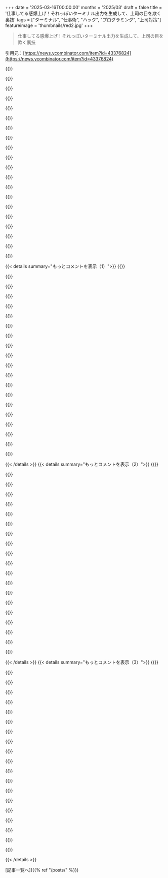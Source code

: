 +++
date = '2025-03-16T00:00:00'
months = '2025/03'
draft = false
title = '仕事してる感爆上げ！それっぽいターミナル出力を生成して、上司の目を欺く裏技'
tags = ["ターミナル", "仕事術", "ハック", "プログラミング", "上司対策"]
featureimage = 'thumbnails/red2.jpg'
+++

> 仕事してる感爆上げ！それっぽいターミナル出力を生成して、上司の目を欺く裏技

引用元：[https://news.ycombinator.com/item?id=43376824](https://news.ycombinator.com/item?id=43376824)

{{<matomeQuote body="ロンドンの小さい代理店で働いてた時、上が重い組織構造だったんだよね。しょっちゅう肩越しに「進捗どう？」ってチェックされてさ。結局、IRSSIで友達とチャットしたり、wgetsで好きなブログ読んだり、TwitterのTLをExcelっぽいUIに流し込んだりしてたわ。仕事はいつも午前中に終わらせてたんだけどね。マジであの管理職たちにはムカついてる。無意味な時間と場所への拘束のせいで、どれだけ時間を無駄にしたことか…<br>もっとヒドかったのは、上司が勝手に俺のPCにリモートログインして監視してたこと。アイコンが出たら、必死に難しいコードを読んでるフリしてたわ。あの上司は地獄で永遠に苦しめばいいんだ。" userName="padolsey" createdAt="2025-03-16T07:55:18" color="">}}

{{<matomeQuote body="これってチャンスじゃね？大手企業が優秀なエンジニア雇って、通勤時間とかオフィスでの無駄な時間を過ごさせてるんだよ。もし「オフィスなし、全員WFHで同じサービスを提供します」って会社が出てきたら、競争力ヤバくない？既存の会社から人が来るし、経費も削減できるし。WFHが普及してないってことは、オフィスの方が効率的なの？それとも時間が解決する？マジで古い「会社に来て、監視できる場所で座ってろ」って会社にマジ対抗したくなってきたわ。" userName="bboygravity" createdAt="2025-03-16T09:42:52" color="#ff33a1">}}

{{<matomeQuote body=" unpopular opinionだけど、10年以上のリモートワーク経験から言うと、リモート環境って効率落ちると思うよ（平均して）。「平均して」ってのが重要で、リモートワークのコストを理解してない人が多いんだよね。やる気がない人もいるけど、多くはマイクロマネジメントがないことだったり、文章でのコミュニケーション能力の問題だったり、リモートワークに合わないコミュニケーションプロセスだったりするんだよね（例えば、休憩中に交わされる情報共有とか）。<br>あと、自己管理能力も重要。家庭の事情とか、環境とか、孤独感とかで簡単にダメになる。チームピザとかの交流がないと、チーム作りも難しい。リモートワーク賛成派も反対派も正しいけど、一般化はできない。オフィスがダメな人もいれば、リモートがダメな人もいる。「監視できる場所で座ってろ」はオフショアの常套手段だよね。結局「誰が監視者を監視するのか」って話になる。" userName="xlii" createdAt="2025-03-16T10:10:51" color="">}}

{{<matomeQuote body="＞Then there’s self-drive requirement that can easily be extinguished<br>ほとんどが低賃金で消えるよね。低賃金だと良い生活環境も、DVパートナーから離れることも、趣味も持てなくて鬱になる。<br>＞Efficient teams are more difficult to create when there is no space for people to bond over non-work (team pizza/social events)<br>効率とは関係ない。偽りの家族やカルトを作って、残業させるのが目的。燃え尽きたらポイ捨て。効率的なチームは、健康的な環境で幸せに暮らしてる人たちで構成されるべき。チケットより請求書の心配してる人に効率的な仕事はできないよ。" userName="varispeed" createdAt="2025-03-16T10:48:06" color="#ff5c5c">}}

{{<matomeQuote body="燃え尽き症候群はマジで管理が難しい。週20時間の楽な仕事でも、80時間以上のプレッシャーのかかる仕事でも起こる。程度は違うだろうけど。チームとしての一体感とか、目標が明確だと継続しやすい。「俺たちは○○を作ってるんだ！」みたいな。下請けで数週間とか数ヶ月のプロジェクトならリモートワークは簡単だけど、企業で顧客から遠い仕事だと「何のためにやってるんだ？」ってなる。そういう場合は、直接会って話すのが重要。仕事だけじゃなくて、文脈とか他の人がやってることも理解できるからね。それがモチベーションにつながって、効率も上がる。" userName="flask_manager" createdAt="2025-03-16T11:20:40" color="">}}

{{<matomeQuote body="＞Burn out is hard to manage; its something that happens in the cruisy 20-something hour a week job<br>燃え尽きは無能なマネジメントが原因でもある。騒がしいオープンプランオフィスで、開発者と営業を混ぜて「交流」させたりとか。集中できないからパフォーマンスが悪いと責められる。生活費を稼ぐために、家に帰ってから仕事したりとか。会議ばっかりで、1時間も集中できないとか。で、「なんで終わってないんだ？」って責められる。<br>＞and its a lot easier to get there if you meet in person frequently.<br>非同期コミュニケーションに慣れない人もいるけど、対面会議はクリエイティブな観点から言うと非効率的。流れを止めるし、全員が発言する機会がない。すぐに答えられる人もいれば、情報を頭の中で熟成させる必要がある人もいる。達成感は得られるけど、最適とは言えない。ただの安いドーパミン。<br>＞its harder to answer ”why are we doing this?”<br>答えは簡単。生活費を稼ぐため、住む場所を確保するため、子供を学校に通わせるため、仕事以外の人生を楽しむため。従業員や契約社員なら、自分のものを作ってるわけじゃない。それを忘れないようにして、適度な距離感を保つのが大事。" userName="varispeed" createdAt="2025-03-16T13:55:26" color="#ff5733">}}

{{<matomeQuote body="自分のものを作るかどうかじゃなくて、アイデンティティの問題だよね。「自分は何者か？」ってこと。自分がやってることに意味を感じられないと、社会の一員として自分を理解できないんじゃない？契約社員なら「スティーブのためにツールを作って、彼の仕事が楽になるようにした」っていうストーリーが分かりやすい。それを年に10回繰り返せば、自分のつながりが明確になるよね。でも、大企業の、特にリモートワークだと、つながりが見えにくい。「WidgetチームがToolsチームをサポートするために使ってるツールを改善した」みたいな。顧客が触れるまでに30層もあるみたいな。だから直接会うのが大事。「戦闘機を作る機関の一員なんだ」って理解できるから。" userName="flask_manager" createdAt="2025-03-18T08:25:28" color="#45d325">}}

{{<matomeQuote body="燃え尽き症候群については、結構研究されてるんだよね。（免責事項：昔読んだけど、リンクは持ってない。）私が読んだものとか、経験からすると、燃え尽き症候群の重要な要素は…<br>1. 自分の仕事に意味を感じられるかどうか（ただ数字を右から左に移すだけじゃないか）。<br>2. 仕事に対する自主性とオーナーシップ（マイクロマネジメントされたり、意味不明な仕事を指示されたりしない）。<br>3. 自分自身が評価されてると感じるかどうか（参加賞とか、徹夜続きの後に10ドルのギフト券とかじゃない）。<br>3は一番難しいかも。人によって嬉しいことが違うから。ある人が「報酬」として喜ぶソーシャルイベントも、内向的な人にとっては苦痛だったりする。対面チームの方が作りやすいのは確かだけど、それは慣れてるから。リモートワークが進むにつれて、オンラインでのチームワークも上手くなると思うよ。" userName="danaris" createdAt="2025-03-16T15:15:41" color="#45d325">}}

{{<matomeQuote body="＞That’s an unpopular opinion but given more than a decade of remote work experience I’d say: yes, people are less efficient in remote environment (on average).<br>それはただの意見で、統計的には逆の結果が出てるよね。残念ながら、RTOしたい管理職と従業員が、強制的にそうさせるだろうけど。" userName="jorvi" createdAt="2025-03-16T11:57:47" color="">}}

{{<matomeQuote body="今は都合のいい統計なんていくらでも見つかるからねー" userName="4gotunameagain" createdAt="2025-03-16T12:08:55" color="">}}

{{<matomeQuote body="＞今の時代、ありとあらゆる主張を裏付ける統計が見つかるってことだよね😉　それって統計で裏付けられるの？" userName="ndsipa_pomu" createdAt="2025-03-16T12:44:43" color="">}}

{{<matomeQuote body="Not OPだけど、もちろんさ！既存の統計が見つからなければ、主張を裏付ける新しい統計を作ればいいんだよ。参考: https://www.wired.com/2009/09/fmrisalmon/" userName="riehwvfbk" createdAt="2025-03-16T13:35:14" color="">}}

{{<matomeQuote body="非同期での作業がめっちゃうまかったチームが恋しいな。今のチームはフルリモートだけど、キャパ不足で知識がサイロ化してて、デイリーで情報が抜け落ちる可能性が高いんだよね。" userName="asmor" createdAt="2025-03-16T10:28:17" color="">}}

{{<matomeQuote body="マジでそれな。あと一番の問題は、自分が在宅勤務に向いているかどうかを判断できない人が多すぎること。" userName="izacus" createdAt="2025-03-16T12:44:09" color="#785bff">}}

{{<matomeQuote body="週2日在宅、2日出社勤務してるけど、完全に在宅だとマジでメンタルやられる気がする。でも、ずっとオフィスもそれはそれでストレス溜まるんだよね。" userName="nuancebydefault" createdAt="2025-03-16T12:08:49" color="">}}

{{<matomeQuote body="週休4日制って、生産性上がるのかな？" userName="skeeter_sky" createdAt="2025-03-16T15:22:49" color="">}}

{{<matomeQuote body="一日あたりで考えれば、絶対に生産性は上がるよね。俺が住んでるところは累進課税だから、フルタイムで働かないことによる経済的な影響も少ないし。" userName="nuancebydefault" createdAt="2025-03-16T18:34:22" color="">}}

{{<matomeQuote body="＞リモート環境だと効率が落ちるってのは確かだよね(平均して)。<br>タスクによるかもね。それに、従業員の視点か雇用者の視点かでも変わってくるし。一日8時間働くとするじゃん(オフィス勤務でも実際はそうじゃないけど)。雇用者としては、オフィスにいた方が仕事が進むってのはわかるけど、従業員としては通勤時間もプラスされるから、9～10時間労働になるわけ。しかも、その一部は完全に無駄。オフィスでも暇そうにしてるやつもいるしね。<br>オフィスの方が生産性が上がる分野もあると思うけど、意味もなく人を移動させるタスクもある。経理とかはオフィスにいる必要ないと思うけどね。外注してる会社もあるし。<br>8時間パソコンの前にいるんじゃなくて、仕事のために人を雇えば、もっと効率が上がるかもね。在宅で、その日のタスクを与えられて、それが終わったら残りの時間は自由に使えるってなったら、みんな光の速さで終わらせると思うよ。<br>マネジメントの問題なんだよね。マネジメント層が在宅勤務に対応できてないし、進化しようとも思ってない。もっと優秀で、訓練されてて、オフィスよりも頑張るマネージャーが必要なんだよ。" userName="mrweasel" createdAt="2025-03-16T13:30:10" color="#785bff">}}

{{<matomeQuote body="＞WFHが一般的じゃないってことは、ほとんどの人にとってオフィスに来る方が効率的なんだってこと？<br>労働市場はそこまで効率的じゃないと思うから、そう結論付けるのは早計だと思う。スタートアップはやってるとこ多いけど、大企業みたいに成功するには時間も資本も運も必要だし、WFHを嫌う中間管理職も多いしね。" userName="muspimerol" createdAt="2025-03-16T09:51:24" color="#45d325">}}

{{<matomeQuote body="成功して大企業に買収される危険性もあるよね。組織に組み込まれて、最初に雇われたスタッフは特典を維持できるかもしれないけど、時間とともに無くなって、新しく入ってきた人は同じ待遇を受けられないだろうね。" userName="dijit" createdAt="2025-03-16T10:03:23" color="">}}

{{< details summary="もっとコメントを表示（1）">}}
{{<matomeQuote body="＞WFHがもはや主流じゃないってことは、リアルな話、多くの人にとってオフィスに来る方が効率的なの？それとも、もっと時間が必要なだけ？マジでわかんねぇ。でも、時代遅れの「絶対オフィスに来て、俺が見てるところでPCカタカタしろ」みたいな会社に対抗する会社、マジで作りたくなってきたわ。<br><br>マジそれな。問題解決でグチってたら、同僚が前に同じ問題抱えてて、完璧な解決策教えてくれたし。あと、同僚が特定のOSSじゃないソフトが必要で、申請の書類が面倒だってグチってたから、うちもうサブスク入ってるから使えるよって教えてやった。オフィスにいなかったら、絶対こんなことなかったわ。<br><br>うちのボスは、今何が起きてて、これから何が来るか教えてくれるけど、一番有益な情報って、コーヒーメーカーの横で偶然耳にするんだよね。何度かそれを元に意見したら、戦略修正につながって、結果的にコスト削減できたし。" userName="gruturo" createdAt="2025-03-16T10:49:34" color="#ff5c5c">}}

{{<matomeQuote body="え、でもエンジニアリング全体で使うSlackとかTeamsのチャンネルでそういう議論ってできなくね？もし「これ、会社の事情でマジ難しいな」って思ったら、何日も一人で悩んだりしないっしょ。" userName="valzam" createdAt="2025-03-16T11:56:29" color="">}}

{{<matomeQuote body="いつもそういうチャンネルで文句ばっか言ってると、ただの愚痴魔みたいに見られるじゃん。まずウォータークーラーで同じ問題抱えてる人見つけて、「みんなでこの問題抱えてるんだよね」って言えば、能動的に見える。" userName="riehwvfbk" createdAt="2025-03-16T13:44:14" color="">}}

{{<matomeQuote body="わかる。でも、そのチャンネルで議論しようとは思わないかな。もう十分うるさいし。" userName="gruturo" createdAt="2025-03-16T16:17:23" color="">}}

{{<matomeQuote body="でも、君の愚痴で周りの人の邪魔して、効率下げた分はどうなの？" userName="hasbot" createdAt="2025-03-16T12:11:23" color="">}}

{{<matomeQuote body="LinkedInのインフルエンサーが何言おうと、WFHをサボりのために利用する人が多いと思う。全員じゃないし、ほとんどじゃないかもしれないけど、誰がそういうタイプか見極めるのが難しいから、効率化のメリットが薄れるんだよね。<br><br>あと、チームのほとんどがWFHになると、マネジメントは一歩進んで、オフショアのワーカーで補充したり、入れ替えたりしたくなるんだよ。" userName="dwedge" createdAt="2025-03-16T10:34:39" color="">}}

{{<matomeQuote body="オフィスで仕事に集中してる人なんていないって。政治と無意味なイベントばっかりじゃん。WFHなら効率的にサクサク仕事できる。成果出してるから、忙しそうに見せる必要もないし。" userName="pnutjam" createdAt="2025-03-16T14:45:55" color="#ff5733">}}

{{<matomeQuote body="＞多くの人がWFHをサボりのために利用してる<br><br>俺もそう思うけど、優秀なチームなら、その程度は小さいと思う。<br><br>WFHの一番の問題は、マネジメントが文章力高くて、ほとんどのコミュニケーションを非同期でこなせて、技術的な問題も人的な問題もすぐに見抜いて対処できる必要があるってこと。個人的な意見だけど。" userName="ptero" createdAt="2025-03-16T12:00:22" color="#ff5c5c">}}

{{<matomeQuote body="俺の分野（小型製品の電子機器と組み込みプログラミング。簡単にバックパックに入れて持ち帰れるやつ）だと、西ヨーロッパではWFHはほぼ存在しない。<br><br>週1、2日のWFHを提供する会社はたくさんあるけど、俺が言ってるのは100%リモートのこと。オフィスがないやつ。" userName="bboygravity" createdAt="2025-03-21T11:23:44" color="">}}

{{<matomeQuote body="＞WFHがもはや一般的じゃないってことは、ほとんどの人にとってオフィスに出勤する方が効率的なんだってこと？<br>WFHはまだ一部の大企業が撤退してるだけで、全然一般的だよ。" userName="Sgt_Apone" createdAt="2025-03-16T13:20:13" color="">}}

{{<matomeQuote body="＞WFHがもはや一般的じゃないってことは…<br>それ、面白い”事実”だね。" userName="mvdtnz" createdAt="2025-03-16T20:19:16" color="">}}

{{<matomeQuote body="完全にリモートで働くくらいなら、給料が50%減ってもいい。" userName="shepherdjerred" createdAt="2025-03-16T15:53:03" color="">}}

{{<matomeQuote body="完全にリモートで働くために、給料が50%減ってもいい。" userName="bboygravity" createdAt="2025-03-21T11:24:24" color="#ff5c5c">}}

{{<matomeQuote body="人によっては、生産的な時間を均等に分けられないってことを理解してないんだよね。リモートワークとフレックスタイムのおかげで、午前と夕方に集中して作業できるようになったんだ。オフィスだと難しいかも。" userName="asmor" createdAt="2025-03-16T08:43:38" color="#38d3d3">}}

{{<matomeQuote body="フレックスタイム制の給料制の仕事でよかった。午前中と18時以降に生産性が高いんだよね。日中はほとんど無駄。今の仕事では、生産性が高い時に仕事をして、残りの時間は適当に過ごしてる。会社のメンバーの中で一番生産性が高いから、ボスも文句言えない。でも、WFHは数日以上は耐えられないな。仕事の時間だって脳に伝えるための外部構造が必要なんだ。" userName="mystified5016" createdAt="2025-03-16T16:12:07" color="#45d325">}}

{{<matomeQuote body="それ、めっちゃわかる。昔は午後4時から午後10時の間にほとんどの仕事を終わらせてたんだよね。でも、午前9時にはデスクにいなきゃいけなかった。" userName="jimmydddd" createdAt="2025-03-16T13:26:18" color="">}}

{{<matomeQuote body="昔は、こういう状況でLynxブラウザが役に立ったんだよね<br>https://en.m.wikipedia.org/wiki/Lynx_(web_browser)" userName="jahnu" createdAt="2025-03-16T09:35:01" color="">}}

{{<matomeQuote body="プログラミングのほとんどは、コンピュータの外でやってる。何か入力する前に、頭の中で全部考え抜くのが好き。動くかどうかわからないものを入力して、あれこれいじるのは意味がないと思ってる。それだと時間がかかりすぎる。ADHDだから、一日中IDEを見つめていられないしね。<br>昔、ジュニア開発者が、俺がRedditとかオフィス外で時間を過ごしてるってマネージャーに文句言ったんだ。（公園を散歩しながら最高の仕事をしたこともあった）。マネージャーに呼ばれて、「サボってる」ってチームメンバーから苦情が出てるって言われた。納期に間に合ってるか、成果物に不満はないか聞いたら、ないって言われた。デスクに戻ったよ。それ以上の苦情はなかった。でも、そのマネージャーと開発者は数週間後に成績不振で解雇された。" userName="varispeed" createdAt="2025-03-16T10:43:18" color="#ff33a1">}}

{{<matomeQuote body="そんなに監視の厳しいマネジメントは経験ないけど、一日のすべての時間を正当化する必要がある職場では働いたことがある。だから、8時間分の仕事がない日は、タスクを水増しして一日を埋めてた。それだと統計がおかしくなるんだよね。" userName="forinti" createdAt="2025-03-16T11:03:58" color="#45d325">}}

{{<matomeQuote body="それマジ思い出したわ。90年代初頭にMS-DOSのTSR（Terminate and Stay Resident）の“ボスキー”プログラム作ったんだよね。ゲーム中にボスが来たら、キー押すとTurboCのコンパイル画面が出てくるようにしてたの。グラフィックの状態を元に戻すのがマジ大変だったけど、それはまた別の話。<br>ボスもバカじゃなかったから、何回かバレそうになって、コンパイルに時間かかりすぎなのに全然結果が出ないじゃんって言われたんだよね。それで“ボスキー”アプリを改良することにした。画面に表示される行番号をインクリメントするようにして、コンパイルが進んでるように見せかけたんだ。" userName="vzaliva" createdAt="2025-03-16T05:16:00" color="#38d3d3">}}


{{< /details >}}
{{< details summary="もっとコメントを表示（2）">}}
{{<matomeQuote body="80年代っぽい潜水艦（第二次世界大戦？）ゲームで“スプレッドシートモード”があったの思い出した。" userName="incanus77" createdAt="2025-03-16T05:18:18" color="">}}

{{<matomeQuote body="よく知られてる“ボスキー”ってやつだね。https://en.wikipedia.org/wiki/Boss_key" userName="nwellnhof" createdAt="2025-03-16T09:56:41" color="">}}

{{<matomeQuote body="昔のゲームにはよくあったよね。MicroProseのフライトシミュレーターとか全部それあった。" userName="netsharc" createdAt="2025-03-16T06:42:22" color="">}}

{{<matomeQuote body="最近はTinder（ウェブサイト版）にさえボスキーがあるんだって。<br>昔のゲームには仕事してるフリができるボスキーが多かったよね。" userName="stevekemp" createdAt="2025-03-16T20:16:38" color="">}}

{{<matomeQuote body="それたぶんGato (1984)だね。<br>https://en.wikipedia.org/wiki/Gato_(video_game)" userName="relwin" createdAt="2025-03-16T06:58:34" color="">}}

{{<matomeQuote body="TSRのクリエイティブな使い方だね！<br>定番の“おもしろ”TSRの使い方は、割り込みベクタをインストールして、RS232ポートからマウスハードウェアの“イベント”を直接デコードするアプリを作って、0x21hで終了するってやつ。DOS画面に意味のない“ネイティブ”マウスポインタを表示するんだよね。<br>マウスポインタっていうのは、点滅ビットが付いたASCIIブロック文字のこと。" userName="hakaneskici" createdAt="2025-03-16T06:42:03" color="#785bff">}}

{{<matomeQuote body="一部のマウスドライバは、（あまり使われない）上位のASCII範囲を使って、4つの“矢印”カーソルのパーツを、カーソルがあるべき場所の4文字にレンダリングしてたんだよね。そして、それらの4文字を一時的に画面上で置き換えてた。その結果、テキストモードで完全にピクセルパーフェクトなカーソルが実現できたんだ。" userName="wruza" createdAt="2025-03-16T07:04:05" color="#ff5733">}}

{{<matomeQuote body="Norton Utilsに入ってたね。当時はマジで衝撃的だった。" userName="kdmtctl" createdAt="2025-03-16T10:21:36" color="">}}

{{<matomeQuote body="それクレバーだね！" userName="hakaneskici" createdAt="2025-03-16T07:36:14" color="">}}

{{<matomeQuote body="なんで意味ないって言うの？当時のテキストGUIではちゃんと動いてたじゃん。" userName="fragmede" createdAt="2025-03-16T08:07:39" color="">}}

{{<matomeQuote body="確かにTUIsはマウス操作に対応してたね。これはTSRで、実行後にシェルに戻るから、アプリがなくてもマウスカーソルが見えるんだよね。でも、クリックできるものはないっていうオチね。" userName="hakaneskici" createdAt="2025-03-16T08:22:58" color="">}}

{{<matomeQuote body="TSRの別の使い方だ！A:へのパスワード保護アクセスを実装したよ。" userName="fasteo" createdAt="2025-03-16T12:12:51" color="">}}

{{<matomeQuote body="ターミナルの色の力って侮れないよね。<br>俺がまだ駆け出しのadminsysだった頃、ターミナルで色を使うのは珍しかった。絵文字なんて概念すらなかったし。<br>でも、うちのベテランsysadminが「管理スクリプトを書くときは、良い状態か悪い状態かで色分けしろ。マネージャーはそれが大好きだ」って言ってたんだ。マジでその通りで、開発チームはstdoutリダイレクトとかに影響が出るから色を避けてたけど、adminチームはガンガン使ってた。そしたらマネージャー連中は大喜び。<br>「赤は悪い」っていうのは万国共通の認識だし、マネージャーはそれで理解した気になるんだと思う。" userName="dijit" createdAt="2025-03-16T10:07:45" color="#38d3d3">}}

{{<matomeQuote body="ボスがインタビューを受けるって時に、nginxのアクセスログをゆっくり（毎秒5行くらい）色付けするプログラムに通して、それをバックグラウンドで動かしておいたんだ。そしたらテレビの人が「クールでプロっぽい」って言って、俺の画面の前で撮影を始めたんだぜ！" userName="otherme123" createdAt="2025-03-16T10:50:38" color="#ff33a1">}}

{{<matomeQuote body="もっと酷い話があってさ。<br>俺のプロジェクトでは新機能をリリースして処理を高速化したのに、他のチームは画面の色を変えただけで、何も変わってないのに大絶賛されてたんだ。" userName="pasc1878" createdAt="2025-03-16T10:36:14" color="#ff5733">}}

{{<matomeQuote body="アジアの国では赤が良い意味だったりするんだよね。俺がMacBookを買った国では、株価が上がると赤で表示されるよ。" userName="iammrpayments" createdAt="2025-03-16T10:24:04" color="">}}

{{<matomeQuote body="うん、知ってるよ。だから“俺たちの”文化って言ったんだ。主に英語圏の国ね。こういう違いがあるのは面白いよね。" userName="dijit" createdAt="2025-03-16T10:26:08" color="">}}

{{<matomeQuote body="マジか、知らなかった。教えてくれてありがとう。" userName="greenchair" createdAt="2025-03-16T12:10:18" color="">}}

{{<matomeQuote body="日本のPlayStationでは、元々マルで決定、バツ/Xでキャンセルだったから、今の記号になったんだって。" userName="itsTyrion" createdAt="2025-03-20T16:45:25" color="">}}

{{<matomeQuote body="マジか！ついにRustの設計思想が、面接だけじゃなくて官僚的な報告書にも使われるようになったんだな。チーム内の官僚主義が改善されて、ボスも大喜びだわ。めっちゃ使えるツールじゃん。前にRustジュニアのチームが勝手にチャットで色々やってて、CTOとかPMとか俺（Lead）が全く把握してなかったことがあったんだよね。このツールがあれば助かったかも。今度コードレビューでRustの安全性がどう役立つか見てみよう。Rustのパワーについての記事のネタになりそう。" userName="ellis0n" createdAt="2025-03-16T05:50:31" color="#ff5c5c">}}


{{< /details >}}
{{< details summary="もっとコメントを表示（3）">}}
{{<matomeQuote body="完璧じゃないって。GitHubによると99.9%しかRustじゃないらしい。" userName="mirekrusin" createdAt="2025-03-16T09:15:37" color="">}}

{{<matomeQuote body="俺のルールは超シンプル。「サボるなら隠すな」ってこと。一番最悪なのは、俺をバカだと思って仕事してるフリすること。正直に「今は集中できない」って言ってくれた方がマシ。誰にでもあることだし。たまには休憩が必要なの、めっちゃわかる。脳みそが全然追いつかない日もあるし。仕事してるフリはマジで侮辱。この考えは、昔の上司にもらったんだよね。起業して会社経営するようになってからもずっと覚えてる。" userName="robomartin" createdAt="2025-03-16T06:15:55" color="#ff33a1">}}

{{<matomeQuote body="完璧じゃないよ。うちの会社には、仕事してるフリのスペシャリストがいるから。遅い時間にメール送ったり、いつも会議に出たり、マイクロマネジメントしたり、人の仕事を批判したり。そういうのがボスにはめっちゃ評価されてるんだよね。" userName="otherme123" createdAt="2025-03-16T10:58:33" color="">}}

{{<matomeQuote body="＞ Not bullet proof<br>そりゃあ、完璧なものなんてないよな。俺にとっては、行動に対する当然の結果を示すシンプルな表明なんだ。<br><br>こう言うようにしてる。「サボるならサボれ。仕事してるフリはするな。誰かをバカだと思うな。仕事してるフリをして侮辱するなら、クビになるぞ」って。<br><br>昔、営業マンがeBayとか出会い系サイトで時間潰してるのを見て、このルールを作ったんだ。近づくとExcelとかに慌てて切り替えるんだよね。「俺をどんだけバカだと思ってんだ？」って感じ。電話とかウェブサイトからの注文を待ってるだけで、積極的に営業とかしてなかった。数字を見れば一目瞭然だったし。<br><br>だから、会社のパソコンを遠隔で監視するソフトをインストールしたんだ（証拠として録画もね）。「エンジニアをナメるなよ？」って思いながら。<br><br>1週間分のデータで、勤務時間の50%以上（酷い日は75%）をeBayとか出会い系サイトに使ってるのがバレた。当然、次の週にはいなくなってたよ。<br><br>研修とか製品知識とか、時間と金をかけて育てたのに、マジで無駄だったわ。Phantom Menaceの「Your focus determines your reality（集中力が現実を決定する）」ってセリフが好き。" userName="robomartin" createdAt="2025-03-17T21:34:47" color="#ff5733">}}

{{<matomeQuote body="昔、ボスに「そういう時のために、会社の金でゲームでも買ってこい」って言われたことあるわ。" userName="harvey9" createdAt="2025-03-16T07:25:13" color="">}}

{{<matomeQuote body="普通にビルドフォルダを消して、時間がかかるようにリソースを制限したスクリプトでリビルドすれば良くね？もし見られても、ちゃんと仕事してるように見えるじゃん。怒られる心配もないし。" userName="jama211" createdAt="2025-03-16T06:33:01" color="#ff5c5c">}}

{{<matomeQuote body="もし俺がボスで、誰かが一日中Rustをビルドしてたら、もっと速いパソコン買ってあげるわ。" userName="huijzer" createdAt="2025-03-16T06:35:21" color="">}}

{{<matomeQuote body="もしあんたが俺のボスで、一日中画面をじろじろ見てるようなら、別の仕事探すわｗ。まじな話、ここでは休憩中ってことにして、たまたま偉い人が通り過ぎるって状況を想定してるんだよね。毎回そんなんじゃないといいけど。" userName="jama211" createdAt="2025-03-16T07:57:40" color="">}}

{{<matomeQuote body="不安症だから、ワークステーションをロックせずに休憩なんてありえない。" userName="i-zu" createdAt="2025-03-16T09:48:29" color="">}}

{{<matomeQuote body="このスレッドの流れからすると、席に座ったまま作業を中断して休憩するって意味だよ。" userName="jama211" createdAt="2025-03-16T17:03:16" color="">}}

{{<matomeQuote body="Win-Winってことかな:D" userName="loxs" createdAt="2025-03-16T07:02:51" color="">}}

{{<matomeQuote body="これって、ボスにもっと速いコンピュータを買ってもらうための方法？" userName="freehorse" createdAt="2025-03-16T10:12:11" color="">}}

{{<matomeQuote body="＞Implemented non-euclidean topology optimization for multi-dimensional data representation<br>グーグルスカラーによると、一番近いのはImperial College, Londonの研究者による論文らしい。<br>Tensor Networks for Multi-Modal Non-Euclidean Data:<br>https://arxiv.org/abs/2103.14998<br>かなり画期的でゲームチェンジングな研究っぽいね。" userName="teleforce" createdAt="2025-03-16T06:27:25" color="#785bff">}}

{{<matomeQuote body="マジで、映画でハッカーの画面を見せる時にこういうの使ってほしい。あれらはマジで馬鹿げてる。政府のコンピュータに侵入する時にターミナルでHTMLページを表示するとか、わざとやってるジョークだと思うわ。" userName="9dev" createdAt="2025-03-16T08:27:29" color="#ff5c5c">}}

{{<matomeQuote body="誰かがもう言ってたけど、hollywood[0]。ホームページから引用すると、hollywoodは2014年に作られてNBC News, CNBC, Saturday Night Live, NetflixのUnit 42, Yahoo Finance, Experian, SentinelOne, DEFCON music channel, Full Frontal by Samantha Bee, Map Men, SUSEのパロディ動画, Spy Ninjas series, Texas A&M Universityの記事とかで使われてる。" userName="genezeta" createdAt="2025-03-16T08:58:11" color="#ff5c5c">}}

{{<matomeQuote body="面白そうだけど、Linux限定でクローズドソースっぽいな。" userName="anta40" createdAt="2025-03-16T09:52:27" color="">}}

{{<matomeQuote body="https://github.com/dustinkirkland/hollywood" userName="kruuuder" createdAt="2025-03-16T09:59:30" color="">}}

{{<matomeQuote body="あー、ごめんごめん。勘違いしてたわ。Linuxの実行ファイル(ELF)だと思ってた。<br><br>よく見たらBashスクリプトだった。" userName="anta40" createdAt="2025-03-16T13:34:06" color="">}}

{{<matomeQuote body="これ、わざとやってるんだよね…リアリズムにこだわる人たちをなだめるのは無意味だから、代わりに美学を追求してるんだよ。電話番号が全部555から始まるのと同じようなもんだね。" userName="jama211" createdAt="2025-03-16T17:05:08" color="#ff33a1">}}

{{<matomeQuote body="これ、マジでクールなプロジェクトじゃん！`hollywood`[1]を思い出すけど、特にプログラミングに特化してるんだね。ターミナル使わない人たちにドヤ顔するためのツールとして、俺の武器リストに追加決定！<br>[1] <br>https://a.hollywood.computer/" userName="Liftyee" createdAt="2025-03-16T05:05:30" color="#ff33a1">}}


{{< /details >}}


[記事一覧へ]({{% ref "/posts/" %}})
